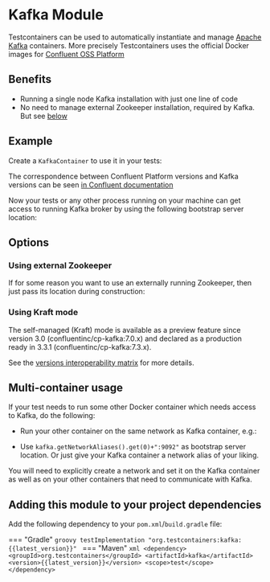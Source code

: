 # Kafka Module

Testcontainers can be used to automatically instantiate and manage [Apache Kafka](https://kafka.apache.org) containers.
More precisely Testcontainers uses the official Docker images for [Confluent OSS Platform](https://hub.docker.com/r/confluentinc/cp-kafka/)

## Benefits

* Running a single node Kafka installation with just one line of code
* No need to manage external Zookeeper installation, required by Kafka. But see [below](#zookeeper)

## Example

Create a `KafkaContainer` to use it in your tests:

[//]: # (<!--codeinclude-->)
[//]: # ([Creating a KafkaContainer]&#40;../../modules/kafka/src/test/java/org/testcontainers/containers/KafkaContainerTest.java&#41; inside_block:constructorWithVersion)
[//]: # (<!--/codeinclude-->)

The correspondence between Confluent Platform versions and Kafka versions can be seen [in Confluent documentation](https://docs.confluent.io/current/installation/versions-interoperability.html#cp-and-apache-kafka-compatibility)

Now your tests or any other process running on your machine can get access to running Kafka broker by using the following bootstrap server location:

[//]: # (<!--codeinclude-->)
[//]: # ([Bootstrap Servers]&#40;../../modules/kafka/src/test/java/org/testcontainers/containers/KafkaContainerTest.java&#41; inside_block:getBootstrapServers)
[//]: # (<!--/codeinclude-->)

## Options
        
### <a name="zookeeper"></a> Using external Zookeeper

If for some reason you want to use an externally running Zookeeper, then just pass its location during construction:

[//]: # (<!--codeinclude-->)
[//]: # ([External Zookeeper]&#40;../../modules/kafka/src/test/java/org/testcontainers/containers/KafkaContainerTest.java&#41; inside_block:withExternalZookeeper)
[//]: # (<!--/codeinclude-->)

### Using Kraft mode

The self-managed (Kraft) mode is available as a preview feature since version 3.0 (confluentinc/cp-kafka:7.0.x) and 
declared as a production ready in 3.3.1 (confluentinc/cp-kafka:7.3.x).

[//]: # (<!--codeinclude-->)
[//]: # ([Kraft mode]&#40;../../modules/kafka/src/test/java/org/testcontainers/containers/KafkaContainerTest.java&#41; inside_block:withKraftMode)
[//]: # (<!--/codeinclude-->)

See the [versions interoperability matrix](https://docs.confluent.io/platform/current/installation/versions-interoperability.html) for more details. 

## Multi-container usage

If your test needs to run some other Docker container which needs access to Kafka, do the following:

* Run your other container on the same network as Kafka container, e.g.:

[//]: # (<!--codeinclude-->)
[//]: # ([Network]&#40;../../modules/kafka/src/test/java/org/testcontainers/containers/KafkaContainerTest.java&#41; inside_block:withKafkaNetwork)
[//]: # (<!--/codeinclude-->)
* Use `kafka.getNetworkAliases().get(0)+":9092"` as bootstrap server location. 
Or just give your Kafka container a network alias of your liking.

You will need to explicitly create a network and set it on the Kafka container as well as on your other containers that need to communicate with Kafka.

## Adding this module to your project dependencies

Add the following dependency to your `pom.xml`/`build.gradle` file:

=== "Gradle"
    ```groovy
    testImplementation "org.testcontainers:kafka:{{latest_version}}"
    ```
=== "Maven"
    ```xml
    <dependency>
        <groupId>org.testcontainers</groupId>
        <artifactId>kafka</artifactId>
        <version>{{latest_version}}</version>
        <scope>test</scope>
    </dependency>
    ```
